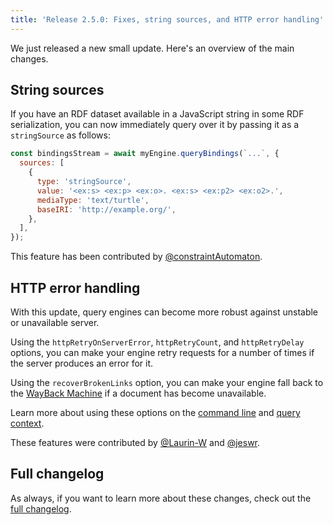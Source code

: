```yaml
---
title: 'Release 2.5.0: Fixes, string sources, and HTTP error handling'
---
```


We just released a new small update. Here's an overview of the main changes.

<!-- excerpt-end -->

## String sources

If you have an RDF dataset available in a JavaScript string in some RDF serialization,
you can now immediately query over it by passing it as a `stringSource` as follows:
```javascript
const bindingsStream = await myEngine.queryBindings(`...`, {
  sources: [
    {
      type: 'stringSource',
      value: '<ex:s> <ex:p> <ex:o>. <ex:s> <ex:p2> <ex:o2>.',
      mediaType: 'text/turtle',
      baseIRI: 'http://example.org/',
    },
  ],
});
```

This feature has been contributed by [@constraintAutomaton](https://github.com/constraintAutomaton).

## HTTP error handling

With this update, query engines can become more robust against unstable or unavailable server.

Using the `httpRetryOnServerError`, `httpRetryCount`, and `httpRetryDelay` options,
you can make your engine retry requests for a number of times if the server produces an error for it.

Using the `recoverBrokenLinks` option, you can make your engine fall back to the [WayBack Machine](https://archive.org/web/) if a document has become unavailable.

Learn more about using these options on the [command line](https://comunica.dev/docs/query/getting_started/query_cli/)
and [query context](https://comunica.dev/docs/query/advanced/context/).

These features were contributed by [@Laurin-W](https://github.com/Laurin-W/) and [@jeswr](https://github.com/jeswr/).

## Full changelog

As always, if you want to learn more about these changes, check out the [full changelog](https://github.com/comunica/comunica/blob/master/CHANGELOG.md#v250---2022-11-09).
